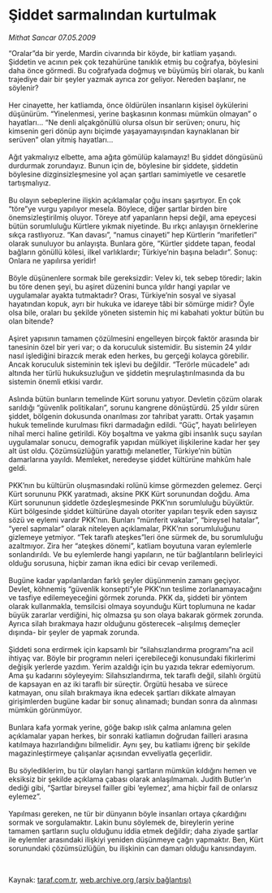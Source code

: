 # Şiddet sarmalından kurtulmak

*Mithat Sancar 07.05.2009*

<div class="taraf_structure_2col_1zq">
<div class="margen_n">



 <p>“Oralar”da bir yerde, Mardin civarında bir köyde, bir katliam yaşandı. Şiddetin ve acının pek çok tezahürüne tanıklık etmiş bu coğrafya, böylesini daha önce görmedi. Bu coğrafyada doğmuş ve büyümüş biri olarak, bu kanlı trajediye dair bir şeyler yazmak ayrıca zor geliyor. Nereden başlanır, ne söylenir? <br/><br/>Her cinayette, her katliamda, önce öldürülen insanların kişisel öykülerini düşünürüm. “Yinelenmesi, yerine başkasının konması mümkün olmayan” o hayatları... “Ne denli alçakgönüllü olursa olsun bir serüven; onuru, hiç kimsenin geri dönüp aynı biçimde yaşayamayışından kaynaklanan bir serüven” olan yitmiş hayatları... <br/><br/>Ağıt yakmalıyız elbette, ama ağıta gömülüp kalamayız! Bu şiddet döngüsünü durdurmak zorundayız. Bunun için de, böylesine bir şiddete, şiddetin böylesine dizginsizleşmesine yol açan şartları samimiyetle ve cesaretle tartışmalıyız. <br/><br/>Bu olayın sebeplerine ilişkin açıklamalar çoğu insanı şaşırtıyor. En çok “töre”ye vurgu yapılıyor mesela. Böylece, diğer şartlar birden bire önemsizleştirilmiş oluyor. Töreye atıf yapanların hepsi değil, ama epeycesi bütün sorumluluğu Kürtlere yıkmak niyetinde. Bu ırkçı anlayışın örneklerine sıkça rastlıyoruz. “Kan davası”, “namus cinayeti” hep Kürtlerin “marifetleri” olarak sunuluyor bu anlayışta. Bunlara göre, “Kürtler şiddete tapan, feodal bağların gönüllü kölesi, ilkel varlıklardır; Türkiye’nin başına beladır”. Sonuç: Onlara ne yapılırsa yeridir! <br/><br/>Böyle düşünenlere sormak bile gereksizdir: Velev ki, tek sebep töredir; lakin bu töre denen şeyi, bu aşiret düzenini bunca yıldır hangi yapılar ve uygulamalar ayakta tutmaktadır? Orası, Türkiye’nin sosyal ve siyasal hayatından kopuk, ayrı bir hukuka ve idareye tâbi bir sömürge midir? Öyle olsa bile, oraları bu şekilde yöneten sistemin hiç mi kabahati yoktur bütün bu olan bitende? <br/><br/>Aşiret yapısının tamamen çözülmesini engelleyen birçok faktör arasında bir tanesinin özel bir yeri var; o da koruculuk sistemidir. Bu sistemin 24 yıldır nasıl işlediğini birazcık merak eden herkes, bu gerçeği kolayca görebilir. Ancak koruculuk sisteminin tek işlevi bu değildir. “Terörle mücadele” adı altında her türlü hukuksuzluğun ve şiddetin meşrulaştırılmasında da bu sistemin önemli etkisi vardır. <br/><br/>Aslında bütün bunların temelinde Kürt sorunu yatıyor. Devletin çözüm olarak sarıldığı “güvenlik politikaları”, sorunu kangrene dönüştürdü. 25 yıldır süren şiddet, bölgenin dokusunda onarılması zor tahribat yarattı. Ortak yaşamın hukuk temelinde kurulması fikri darmadağın edildi. “Güç”, hayatı belirleyen nihaî merci haline getirildi. Köy boşaltma ve yakma gibi insanlık suçu sayılan uygulamalar sonucu, demografik yapıdan mülkiyet ilişkilerine kadar her şey alt üst oldu. Çözümsüzlüğün yarattığı melanetler, Türkiye’nin bütün damarlarına yayıldı. Memleket, neredeyse şiddet kültürüne mahkûm hale geldi. <br/><br/>PKK’nın bu kültürün oluşmasındaki rolünü kimse görmezden gelemez. Gerçi Kürt sorununu PKK yaratmadı, aksine PKK Kürt sorunundan doğdu. Ama Kürt sorununun şiddetle özdeşleşmesinde PKK’nın sorumluluğu büyüktür. Kürt bölgesinde şiddet kültürüne dayalı otoriter yapıları teşvik eden sayısız sözü ve eylemi vardır PKK’nın. Bunları “münferit vakalar”, “bireysel hatalar”, “yerel sapmalar” olarak niteleyen açıklamalar, PKK’nın sorumluluğunu gizlemeye yetmiyor. “Tek taraflı ateşkes”leri öne sürmek de, bu sorumluluğu azaltmıyor. Zira her “ateşkes dönemi”, katliam boyutuna varan eylemlerle sonlandırıldı. Ve bu eylemlerde hangi yapıların, ne tür bağlantıların belirleyici olduğu sorusuna, hiçbir zaman ikna edici bir cevap verilemedi. <br/><br/>Bugüne kadar yapılanlardan farklı şeyler düşünmenin zamanı geçiyor. Devlet, köhnemiş “güvenlik konsepti”yle PKK’nın teslime zorlanamayacağını ve tasfiye edilemeyeceğini görmek zorunda. PKK da, şiddeti bir yöntem olarak kullanmakla, temsilcisi olmaya soyunduğu Kürt toplumuna ne kadar büyük zararlar verdiğini, hiç olmazsa şu son olaya bakarak görmek zorunda. Ayrıca silah bırakmaya hazır olduğunu gösterecek –alışılmış demeçler dışında- bir şeyler de yapmak zorunda. <br/><br/>Şiddeti sona erdirmek için kapsamlı bir “silahsızlandırma programı”na acil ihtiyaç var. Böyle bir programın neleri içerebileceği konusundaki fikirlerimi değişik yerlerde yazdım. Yerim azaldığı için bu yazıda tekrar edemiyorum. Ama şu kadarını söyleyeyim: Silahsızlandırma, tek taraflı değil, silahlı örgütü de kapsayan en az iki taraflı bir süreçtir. Örgütü hesaba ve sürece katmayan, onu silah bırakmaya ikna edecek şartları dikkate almayan girişimlerden bugüne kadar bir sonuç alınamadı; bundan sonra da alınması mümkün görünmüyor. <br/><br/>Bunlara kafa yormak yerine, göğe bakıp ıslık çalma anlamına gelen açıklamalar yapan herkes, bir sonraki katliamın doğrudan failleri arasına katılmaya hazırlandığını bilmelidir. Aynı şey, bu katliamı iğrenç bir şekilde magazinleştirmeye çalışanlar açısından evveliyatla geçerlidir. <br/><br/>Bu söylediklerim, bu tür olayları hangi şartların mümkün kıldığını hemen ve eksiksiz bir şekilde açıklama çabası olarak anlaşılmamalı. Judith Butler’ın dediği gibi, “Şartlar bireysel failler gibi ‘eylemez’, ama hiçbir fail de onlarsız eylemez”. <br/><br/>Yapılması gereken, ne tür bir dünyanın böyle insanları ortaya çıkardığını sormak ve sorgulamaktır. Lakin bunu söylemek de, bireylerin yerine tamamen şartların suçlu olduğunu iddia etmek değildir; daha ziyade şartlar ile eylemler arasındaki ilişkiyi yeniden düşünmeye çağrı yapmaktır. Ben, Kürt sorunundaki çözümsüzlüğün, bu ilişkinin can damarı olduğu kanısındayım.</p>

<br/>


<div id="taraf_not">
</div>

</div>


</div>

Kaynak: [taraf.com.tr](http://www.taraf.com.tr:80/makale/5396.htm), [web.archive.org (arşiv bağlantısı)](http://web.archive.org/web/20090527003809/http://www.taraf.com.tr:80/makale/5396.htm)
